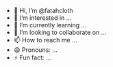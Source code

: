 - 👋 Hi, I’m @fatahcloth
- 👀 I’m interested in ...
- 🌱 I’m currently learning ...
- 💞️ I’m looking to collaborate on ...
- 📫 How to reach me ...
- 😄 Pronouns: ...
- ⚡ Fun fact: ...

<!---
fatahcloth/fatahcloth is a ✨ special ✨ repository because its `README.md` (this file) appears on your GitHub profile.
You can click the Preview link to take a look at your changes.
--->

